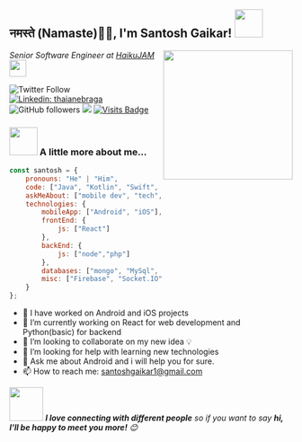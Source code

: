 <h2>नमस्ते (Namaste)🙏🏻, I'm Santosh Gaikar! <img src="https://media.giphy.com/media/fZ91xzFtKWmoJSD4TK/giphy.gif" width="50"></h2>
<img align='right' src="https://media.giphy.com/media/M9gbBd9nbDrOTu1Mqx/giphy.gif" width="230">
<p><em>Senior Software Engineer at <a href="https://haikujam.com/">HaikuJAM</a><img src="https://media.giphy.com/media/5ndklThG9vUUdTmgMn/giphy.gif" width="30"> 
</em></p>

![Twitter Follow](https://img.shields.io/twitter/follow/sgaikar1?label=Follow)
[![Linkedin: thaianebraga](https://img.shields.io/badge/-santosh-blue?style=flat-square&logo=Linkedin&logoColor=white&link=https://www.linkedin.com/in/sgaikar1/)](https://www.linkedin.com/in/sgaikar1/)
![GitHub followers](https://img.shields.io/github/followers/sgaikar1?label=Follow&style=social)
![](https://visitor-badge.glitch.me/badge?page_id=sgaikar1)
[![Visits Badge](https://badges.pufler.dev/visits/sgaikar1/sgaikar1)](https://badges.pufler.dev)

### <img src="https://media.giphy.com/media/VgCDAzcKvsR6OM0uWg/giphy.gif" width="50"> A little more about me...  

```javascript
const santosh = {
    pronouns: "He" | "Him",
    code: ["Java", "Kotlin", "Swift", "Javascript", "React"],
    askMeAbout: ["mobile dev", "tech", "app dev", "android"],
    technologies: {
        mobileApp: ["Android", "iOS"],
        frontEnd: {
            js: ["React"]
        },
        backEnd: {
            js: ["node","php"]
        },
        databases: ["mongo", "MySql", "sqlite"],
        misc: ["Firebase", "Socket.IO", "open-cv"]
    }
};
```
- 🔭 I have worked on Android and iOS projects
- 🌱 I’m currently working on React for web development and Python(basic) for backend
- 👯 I’m looking to collaborate on my new idea 💡
- 🤔 I’m looking for help with learning new technologies
- 💬 Ask me about Android and i will help you for sure.
- 📫 How to reach me: santoshgaikar1@gmail.com

<img src="https://media.giphy.com/media/LnQjpWaON8nhr21vNW/giphy.gif" width="60"> <em><b>I love connecting with different people</b> so if you want to say <b>hi, I'll be happy to meet you more!</b> 😊</em>
